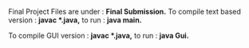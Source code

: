 Final Project Files are under : <b>Final Submission.</b> 
To compile text based version : <b>javac *.java,</b> to run : <b>java main.</b><p>
To compile GUI version : <b> javac *.java,</b> to run : <b>java Gui.</b>

